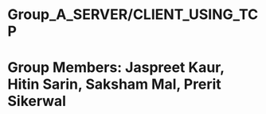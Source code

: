 # Group_A_SERVER/CLIENT_USING_TCP
# Group Members: Jaspreet Kaur, Hitin Sarin, Saksham Mal, Prerit Sikerwal